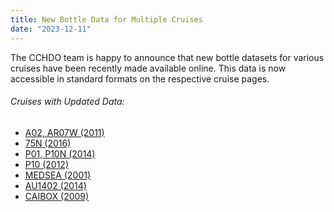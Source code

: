 ```yaml
---
title: New Bottle Data for Multiple Cruises
date: "2023-12-11"
---
```


The CCHDO team is happy to announce that new bottle datasets for various cruises have been recently made available online. This data is now accessible in standard formats on the respective cruise pages.

###### Cruises with Updated Data:
- [A02, AR07W (2011)][3]
- [75N (2016)][4]
- [P01, P10N (2014)][5]
- [P10 (2012)][7]
- [MEDSEA (2001)][9]
- [AU1402 (2014)][10]
- [CAIBOX (2009)][1]


[1]: /cruise/29AH20090725
[3]: /cruise/06MT20110624
[4]: /cruise/58GS20160802
[5]: /cruise/49NZ20140709
[7]: /cruise/49NZ20120113
[9]: /cruise/06MT20011018
[10]: /cruise/09AR20141205
